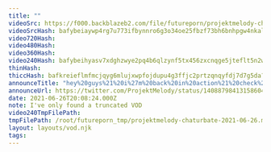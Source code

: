 ```yaml
---
title: ""
videoSrc: https://f000.backblazeb2.com/file/futureporn/projektmelody-chaturbate-2021-06-26.mp4
videoSrcHash: bafybeiaywp4rg7u773ifbynnro6g3o34oe25fbzf73bh6bnhpgw4nkalgm?filename=projektmelody-chaturbate-20210626T200824Z-source.mp4
video720Hash: 
video480Hash: 
video360Hash: 
video240Hash: bafybeihyasv7xdghzwye2pq4b6qlzynf5tx456zxcnqge5jteflt5n2wwy?filename=projektmelody-chaturbate-20210626T200800Z-240p.mp4
thinHash: 
thiccHash: bafkreieflmfmcjqyg6mlujxwpfojdupu4g3ffjc2prtzqnqyfdj7d7g5da?filename=20210626T200800Z-thicc.jpg
announceTitle: "hey%20guys%21%20i%27m%20back%20in%20action%21%20check%20me%20out%20here%2C%20cuz%20i%27m%20live%20or%20whatever%3A"
announceUrl: https://twitter.com/ProjektMelody/status/1408879841315860486
date: 2021-06-26T20:08:24.000Z
note: I've only found a truncated VOD
video240TmpFilePath: 
tmpFilePath: /root/futureporn_tmp/projektmelody-chaturbate-2021-06-26.mp4
layout: layouts/vod.njk
tags:
---
```

